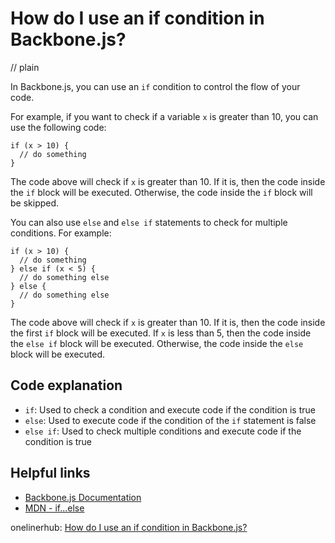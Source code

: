 # How do I use an if condition in Backbone.js?
// plain

In Backbone.js, you can use an `if` condition to control the flow of your code.

For example, if you want to check if a variable `x` is greater than 10, you can use the following code:
```
if (x > 10) {
  // do something
}
```
The code above will check if `x` is greater than 10. If it is, then the code inside the `if` block will be executed. Otherwise, the code inside the `if` block will be skipped.

You can also use `else` and `else if` statements to check for multiple conditions. For example:
```
if (x > 10) {
  // do something
} else if (x < 5) {
  // do something else
} else {
  // do something else
}
```
The code above will check if `x` is greater than 10. If it is, then the code inside the first `if` block will be executed. If `x` is less than 5, then the code inside the `else if` block will be executed. Otherwise, the code inside the `else` block will be executed.

## Code explanation

- `if`: Used to check a condition and execute code if the condition is true
- `else`: Used to execute code if the condition of the `if` statement is false
- `else if`: Used to check multiple conditions and execute code if the condition is true

## Helpful links
- [Backbone.js Documentation](http://backbonejs.org/)
- [MDN - if...else](https://developer.mozilla.org/en-US/docs/Web/JavaScript/Reference/Statements/if...else)

onelinerhub: [How do I use an if condition in Backbone.js?](https://onelinerhub.com/backbone.js/how-do-i-use-an-if-condition-in-backbone-js)